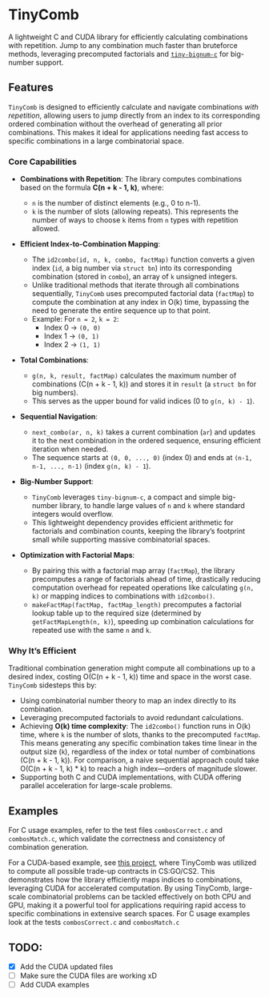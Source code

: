 # TinyComb

A lightweight C and CUDA library for efficiently calculating combinations with repetition. Jump to any combination much faster than bruteforce methods, leveraging precomputed factorials and [`tiny-bignum-c`](https://github.com/kokke/tiny-bignum-c) for big-number support.

## Features

`TinyComb` is designed to efficiently calculate and navigate combinations _with repetition_, allowing users to jump directly from an index to its corresponding ordered combination without the overhead of generating all prior combinations. This makes it ideal for applications needing fast access to specific combinations in a large combinatorial space.

### Core Capabilities

- **Combinations with Repetition**: The library computes combinations based on the formula **C(n + k - 1, k)**, where:

  - `n` is the number of distinct elements (e.g., 0 to n-1).
  - `k` is the number of slots (allowing repeats).
    This represents the number of ways to choose `k` items from `n` types with repetition allowed.

- **Efficient Index-to-Combination Mapping**:

  - The `id2combo(id, n, k, combo, factMap)` function converts a given index (`id`, a big number via `struct bn`) into its corresponding combination (stored in `combo`), an array of `k` unsigned integers.
  - Unlike traditional methods that iterate through all combinations sequentially, `TinyComb` uses precomputed factorial data (`factMap`) to compute the combination at any index in O(k) time, bypassing the need to generate the entire sequence up to that point.
  - Example: For `n = 2`, `k = 2`:
    - Index 0 → `(0, 0)`
    - Index 1 → `(0, 1)`
    - Index 2 → `(1, 1)`

- **Total Combinations**:

  - `g(n, k, result, factMap)` calculates the maximum number of combinations (C(n + k - 1, k)) and stores it in `result` (a `struct bn` for big numbers).
  - This serves as the upper bound for valid indices (0 to `g(n, k) - 1`).

- **Sequential Navigation**:

  - `next_combo(ar, n, k)` takes a current combination (`ar`) and updates it to the next combination in the ordered sequence, ensuring efficient iteration when needed.
  - The sequence starts at `(0, 0, ..., 0)` (index 0) and ends at `(n-1, n-1, ..., n-1)` (index `g(n, k) - 1`).

- **Big-Number Support**:

  - `TinyComb` leverages `tiny-bignum-c`, a compact and simple big-number library, to handle large values of `n` and `k` where standard integers would overflow.
  - This lightweight dependency provides efficient arithmetic for factorials and combination counts, keeping the library’s footprint small while supporting massive combinatorial spaces.

- **Optimization with Factorial Maps**:
  - By pairing this with a factorial map array (`factMap`), the library precomputes a range of factorials ahead of time, drastically reducing computation overhead for repeated operations like calculating `g(n, k)` or mapping indices to combinations with `id2combo()`.
  - `makeFactMap(factMap, factMap_length)` precomputes a factorial lookup table up to the required size (determined by `getFactMapLength(n, k)`), speeding up combination calculations for repeated use with the same `n` and `k`.

### Why It’s Efficient

Traditional combination generation might compute all combinations up to a desired index, costing O(C(n + k - 1, k)) time and space in the worst case. `TinyComb` sidesteps this by:

- Using combinatorial number theory to map an index directly to its combination.
- Leveraging precomputed factorials to avoid redundant calculations.
- Achieving **O(k) time complexity**: The `id2combo()` function runs in O(k) time, where `k` is the number of slots, thanks to the precomputed `factMap`. This means generating any specific combination takes time linear in the output size (`k`), regardless of the index or total number of combinations (C(n + k - 1, k)). For comparison, a naive sequential approach could take O(C(n + k - 1, k) \* k) to reach a high index—orders of magnitude slower.
- Supporting both C and CUDA implementations, with CUDA offering parallel acceleration for large-scale problems.

## Examples

For C usage examples, refer to the test files `combosCorrect.c` and `combosMatch.c`, which validate the correctness and consistency of combination generation.

For a CUDA-based example, see [this project](https://github.com/waz4), where TinyComb was utilized to compute all possible trade-up contracts in CS:GO/CS2. This demonstrates how the library efficiently maps indices to combinations, leveraging CUDA for accelerated computation. By using TinyComb, large-scale combinatorial problems can be tackled effectively on both CPU and GPU, making it a powerful tool for applications requiring rapid access to specific combinations in extensive search spaces.
For C usage examples look at the tests `combosCorrect.c` and `combosMatch.c`

## TODO:

- [x] Add the CUDA updated files
- [ ] Make sure the CUDA files are working xD
- [ ] Add CUDA examples

